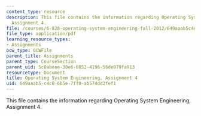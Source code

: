 ```yaml
---
content_type: resource
description: This file contains the information regarding Operating System Engineering,
  Assignment 4.
file: /courses/6-828-operating-system-engineering-fall-2012/649aaab5c4c06b5e7ff0ab574dd2fef1_MIT6_828F12_assignment4.pdf
file_type: application/pdf
learning_resource_types:
- Assignments
ocw_type: OCWFile
parent_title: Assignments
parent_type: CourseSection
parent_uid: 5c0abeee-30e6-0852-4196-56de079fa913
resourcetype: Document
title: Operating System Engineering, Assignment 4
uid: 649aaab5-c4c0-6b5e-7ff0-ab574dd2fef1
---
```

This file contains the information regarding Operating System Engineering, Assignment 4.

